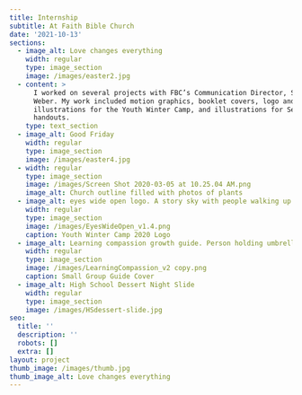 ```yaml
---
title: Internship
subtitle: At Faith Bible Church
date: '2021-10-13'
sections:
  - image_alt: Love changes everything
    width: regular
    type: image_section
    image: /images/easter2.jpg
  - content: >
      I worked on several projects with FBC’s Communication Director, Seth
      Weber. My work included motion graphics, booklet covers, logo and
      illustrations for the Youth Winter Camp, and illustrations for Sermons and
      handouts.
    type: text_section
  - image_alt: Good Friday
    width: regular
    type: image_section
    image: /images/easter4.jpg
  - width: regular
    type: image_section
    image: /images/Screen Shot 2020-03-05 at 10.25.04 AM.png
    image_alt: Church outline filled with photos of plants
  - image_alt: eyes wide open logo. A story sky with people walking up to a cross
    width: regular
    type: image_section
    image: /images/EyesWideOpen_v1.4.png
    caption: Youth Winter Camp 2020 Logo
  - image_alt: Learning compassion growth guide. Person holding umbrella over a child
    width: regular
    type: image_section
    image: /images/LearningCompassion_v2 copy.png
    caption: Small Group Guide Cover
  - image_alt: High School Dessert Night Slide
    width: regular
    type: image_section
    image: /images/HSdessert-slide.jpg
seo:
  title: ''
  description: ''
  robots: []
  extra: []
layout: project
thumb_image: /images/thumb.jpg
thumb_image_alt: Love changes everything
---
```

